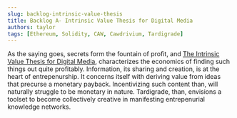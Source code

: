 ```yaml
---
slug: backlog-intrinsic-value-thesis
title: Backlog A- Intrinsic Value Thesis for Digital Media
authors: taylor
tags: [Ethereum, Solidity, CAW, Cawdrivium, Tardigrade]
---
```


As the saying goes, secrets form the fountain of profit, and [The Intrinsic Value Thesis for Digital Media](https://intrinsicresearch.substack.com/p/intrinsic-value-model-for-digital?s=r), 
characterizes the economics of finding such things out quite profitably. Information, its sharing and creation, is at the heart of entrepenurship. It concerns itself with deriving value from ideas that precurse a monetary payback.  Incentivizing such content than, will naturally struggle to be monetary in nature.  Tardigrade, than, envisions a toolset to become collectively creative in manifesting entrepenurial knowledge networks.   

